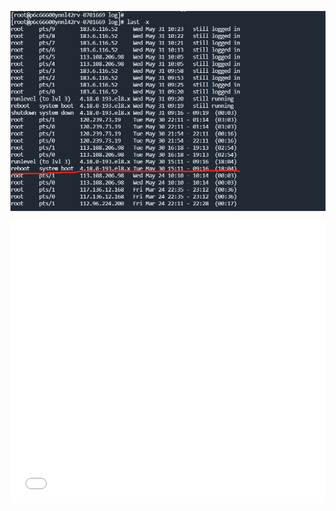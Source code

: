 <!--
 * @Author: ShawnPhang
 * @Date: 2022-12-14 23:50:38
 * @Description: 演示用
 * @LastEditors: ShawnPhang
 * @LastEditTime: 2022-12-15 00:08:47
 * @site: book.palxp.com
-->


![](../images/2023-5-31-1685523499067.png)
<iframe  height=450  width=100% src="/www/lqb.html" frameborder=0 allowfullscreen />
